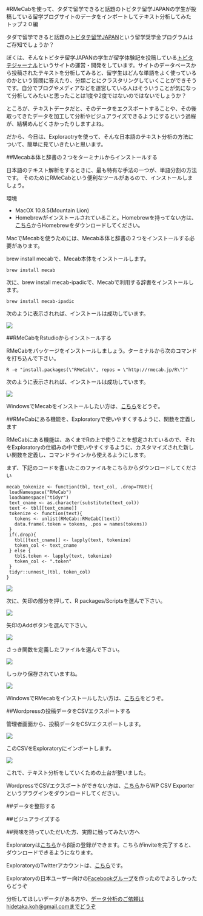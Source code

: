 #RMeCabを使って、タダで留学できると話題のトビタテ留学JAPANの学生が投稿している留学ブログサイトのデータをインポートしてテキスト分析してみた トップ２０編

タダで留学できると話題の[トビタテ留学JAPAN](http://hidetaka.hateblo.jp/entry/2015/06/26/%E2%97%8B%E2%97%8B%E3%81%A7%E3%82%82%E2%97%8B%E2%97%8B%E3%81%AB%E3%81%AA%E3%82%8C%E3%82%8B%E6%99%82%E4%BB%A3%EF%BC%81_%E3%82%B7%E3%83%AA%E3%82%B3%E3%83%B3%E3%83%90%E3%83%AC%E3%83%BC%E3%81%A8%E3%83%88)という留学奨学金プログラムはご存知でしょうか？　

ぼくは、そんなトビタテ留学JAPANの学生が留学体験記を投稿している[トビタテジャーナル](http://tobitate-student.com/)というサイトの運営・開発をしています。サイトのデータベースから投稿されたテキストを分析してみると、留学生はどんな単語をよく使っているのかという質問に答えたり、分類ごとにクラスタリングしていくことができそうです。自分でブログやメディアなどを運営している人はそういうことが気になって分析してみたいと思ったことは1度や2度ではないのではないでしょうか？

ところが、テキストデータだと、そのデータをエクスポートすることや、その後取ってきたデータを加工して分析やビジュアライズできるようにするという過程が、結構めんどくさかったりしますよね。

だから、今日は、Exploraotryを使って、そんな日本語のテキスト分析の方法について、簡単に見ていきたいと思います。


##Mecab本体と辞書の２つをターミナルからインストールする

日本語のテキスト解析をするときに、最も特有な手法の一つが、単語分割の方法です。
そのためにRMeCabという便利なツールがあるので、インストールしましょう。

環境

- MacOX 10.8.5(Mountain Lion)
- Homebrewがインストールされていること。Homebrewを持ってない方は、[こちら](http://brew.sh/index_ja.html)からHomebrewをダウンロードしてください。

MacでMecabを使うためには、Mecab本体と辞書の２つをインストールする必要があります。

brew install mecabで、Mecab本体をインストールします。

```
brew install mecab
```
次に、brew install mecab-ipadicで、Mecabで利用する辞書をインストールします。

```
brew install mecab-ipadic
```
次のように表示されれば、インストールは成功しています。

![](images/brew-install-mecab.png)

##RMeCabをRstudioからインストールする

RMeCabをパッケージをインストールしましょう。ターミナルから次のコマンドを打ち込んで下さい。

```
R -e "install.packages(\"RMeCab\", repos = \"http://rmecab.jp/R\")"
```

次のように表示されれば、インストールは成功しています。

![](images/install.packagesRMeCab.png)

WindowsでMecabをインストールしたい方は、[こちら](http://handsrecs2nd.seesaa.net/article/140090025.html)をどうぞ。


##RMeCabにある機能を、Exploratoryで使いやすくするように、関数を定義します

RMeCabにある機能は、あくまでRの上で使うことを想定されているので、それをExploratoryの仕組みの中で使いやすくするように、カスタマイズされた新しい関数を定義し、コマンドラインから使えるようにします。

まず、下記のコードを書いたこのファイルをこちらからダウンロードしてください

```
mecab_tokenize <- function(tbl, text_col, .drop=TRUE){
 loadNamespace("RMeCab")
 loadNamespace("tidyr")
 text_cname <- as.character(substitute(text_col))
 text <- tbl[[text_cname]]
 tokenize <- function(text){
   tokens <- unlist(RMeCab::RMeCabC(text))
   data.frame(.token = tokens, .pos = names(tokens))
 }
 if(.drop){
   tbl[[text_cname]] <- lapply(text, tokenize)
   token_col <- text_cname
 } else {
   tbl$.token <- lapply(text, tokenize)
   token_col <- ".token"
 }
 tidyr::unnest_(tbl, token_col)
}

```
![](images/mecab_tokenize.png)

次に、矢印の部分を押して、R packages/Scriptsを選んで下さい。

![](images/add-rscript-packages.png)

矢印のAddボタンを選んで下さい。

![](images/add-rscript.png)

さっき関数を定義したファイルを選んで下さい。

![](images/mecab-desktop.png)

しっかり保存されていますね。

![](images/mecab-exp.png)

WindowsでRMecabをインストールしたい方は、[こちら](http://rmecab.jp/wiki/index.php?RMeCab)をどうぞ。

##Wordpressの投稿データをCSVエクスポートする

管理者画面から、投稿データをCSVエクスポートします。

![](images/csv-export.png)

このCSVをExploratoryにインポートします。

![](images/csv-export-exploratory.png)

これで、テキスト分析をしていくための土台が整いました。

WordpressでCSVエクスポートができない方は、[こちら](https://wordpress.org/plugins/wp-csv-exporter/)からWP CSV Exporterというプラグインをダウンロードしてください。

##データを整形する

##ビジュアライズする


##興味を持っていただいた方、実際に触ってみたい方へ

Exploratoryは[こちら](https://exploratory.io/
)からβ版の登録ができます。こちらがinviteを完了すると、ダウンロードできるようになります。


ExploratoryのTwitterアカウントは、[こちら](https://twitter.com/ExploratoryData
)です。

Exploratoryの日本ユーザー向けの[Facebookグループ](https://www.facebook.com/groups/1087437647994959/members/
)を作ったのでよろしかったらどうぞ

分析してほしいデータがある方や、データ分析のご依頼はhidetaka.koh@gmail.comまでどうぞ